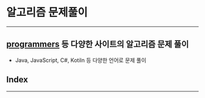 # 알고리즘 문제풀이
---

## [programmers](https://programmers.co.kr/) 등 다양한 사이트의 알고리즘 문제 풀이
- Java, JavaScript, C#, Kotiln 등 다양한 언어로 문제 풀이

## Index
---

